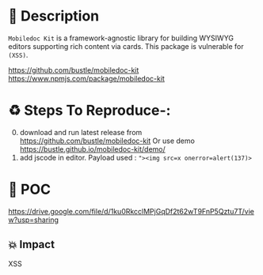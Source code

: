 # :book: Description

`Mobiledoc Kit` is a framework-agnostic library for building WYSIWYG editors supporting rich content via cards. This package is vulnerable for `(XSS)`.

https://github.com/bustle/mobiledoc-kit
https://www.npmjs.com/package/mobiledoc-kit
# :recycle:  Steps To Reproduce-:  
  0) download and run latest release from https://github.com/bustle/mobiledoc-kit Or use demo https://bustle.github.io/mobiledoc-kit/demo/
  1) add jscode in editor. Payload used : `"><img src=x onerror=alert(137)>`

# :telescope: POC

https://drive.google.com/file/d/1ku0RkcclMPjGqDf2t62wT9FnP5Qztu7T/view?usp=sharing
## 💥 Impact
XSS
